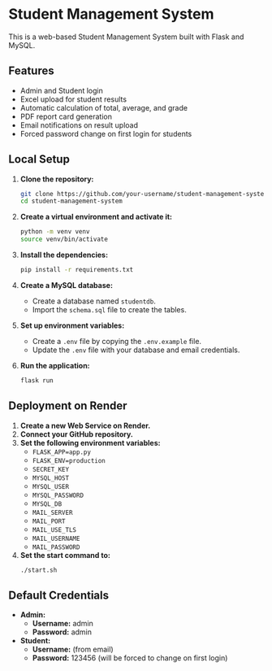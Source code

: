 # Student Management System

This is a web-based Student Management System built with Flask and MySQL.

## Features

- Admin and Student login
- Excel upload for student results
- Automatic calculation of total, average, and grade
- PDF report card generation
- Email notifications on result upload
- Forced password change on first login for students

## Local Setup

1. **Clone the repository:**
   ```bash
   git clone https://github.com/your-username/student-management-system.git
   cd student-management-system
   ```

2. **Create a virtual environment and activate it:**
   ```bash
   python -m venv venv
   source venv/bin/activate
   ```

3. **Install the dependencies:**
   ```bash
   pip install -r requirements.txt
   ```

4. **Create a MySQL database:**
   - Create a database named `studentdb`.
   - Import the `schema.sql` file to create the tables.

5. **Set up environment variables:**
   - Create a `.env` file by copying the `.env.example` file.
   - Update the `.env` file with your database and email credentials.

6. **Run the application:**
   ```bash
   flask run
   ```

## Deployment on Render

1. **Create a new Web Service on Render.**
2. **Connect your GitHub repository.**
3. **Set the following environment variables:**
   - `FLASK_APP=app.py`
   - `FLASK_ENV=production`
   - `SECRET_KEY`
   - `MYSQL_HOST`
   - `MYSQL_USER`
   - `MYSQL_PASSWORD`
   - `MYSQL_DB`
   - `MAIL_SERVER`
   - `MAIL_PORT`
   - `MAIL_USE_TLS`
   - `MAIL_USERNAME`
   - `MAIL_PASSWORD`
4. **Set the start command to:**
   ```bash
   ./start.sh
   ```

## Default Credentials

- **Admin:**
  - **Username:** admin
  - **Password:** admin
- **Student:**
  - **Username:** (from email)
  - **Password:** 123456 (will be forced to change on first login)
